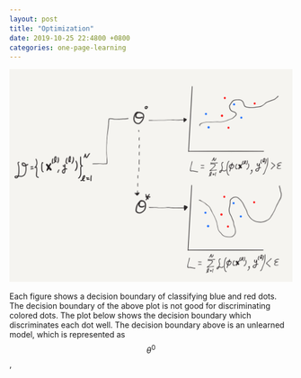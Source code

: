 ```yaml
---
layout: post
title: "Optimization"
date: 2019-10-25 22:4800 +0800
categories: one-page-learning
---
```


![alt](/img/figures/ml/drawing/optimization.png)

Each figure shows a decision boundary of classifying blue and red dots. The decision boundary of the above plot is not good for discriminating colored dots. The plot below shows the decision boundary which discriminates each dot well. The decision boundary above is an unlearned model, which is represented as $$\theta^0$$, 
